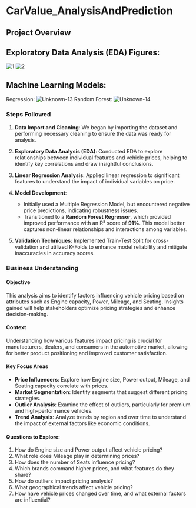 # CarValue_AnalysisAndPrediction

## Project Overview
## Exploratory Data Analysis (EDA) Figures:

![1](https://github.com/user-attachments/assets/eabfeedd-8882-44f5-b47b-f464aa26b8e1)
![2](https://github.com/user-attachments/assets/0b6cb018-8d6f-4710-bb55-964eeb5036ab)
## Machine Learning Models:
Regression:
![Unknown-13](https://github.com/user-attachments/assets/98a15142-41f4-4823-8626-81f6db85c2af)
Random Forest:
![Unknown-14](https://github.com/user-attachments/assets/4f22e5bc-f2c5-4e3c-a250-452521b30683)


### Steps Followed

1. **Data Import and Cleaning**: We began by importing the dataset and performing necessary cleaning to ensure the data was ready for analysis.

2. **Exploratory Data Analysis (EDA)**: Conducted EDA to explore relationships between individual features and vehicle prices, helping to identify key correlations and draw insightful conclusions.

3. **Linear Regression Analysis**: Applied linear regression to significant features to understand the impact of individual variables on price.

4. **Model Development**: 
   - Initially used a Multiple Regression Model, but encountered negative price predictions, indicating robustness issues.
   - Transitioned to a **Random Forest Regressor**, which provided improved performance with an R² score of **91%**. This model better captures non-linear relationships and interactions among variables.

5. **Validation Techniques**: Implemented Train-Test Split for cross-validation and utilized K-Folds to enhance model reliability and mitigate inaccuracies in accuracy scores.

### Business Understanding

#### Objective
This analysis aims to identify factors influencing vehicle pricing based on attributes such as Engine capacity, Power, Mileage, and Seating. Insights gained will help stakeholders optimize pricing strategies and enhance decision-making.

#### Context
Understanding how various features impact pricing is crucial for manufacturers, dealers, and consumers in the automotive market, allowing for better product positioning and improved customer satisfaction.

#### Key Focus Areas
- **Price Influencers**: Explore how Engine size, Power output, Mileage, and Seating capacity correlate with prices.
- **Market Segmentation**: Identify segments that suggest different pricing strategies.
- **Outlier Analysis**: Examine the effect of outliers, particularly for premium and high-performance vehicles.
- **Trend Analysis**: Analyze trends by region and over time to understand the impact of external factors like economic conditions.

#### Questions to Explore:
1. How do Engine size and Power output affect vehicle pricing?
2. What role does Mileage play in determining prices?
3. How does the number of Seats influence pricing?
4. Which brands command higher prices, and what features do they share?
5. How do outliers impact pricing analysis?
6. What geographical trends affect vehicle pricing?
7. How have vehicle prices changed over time, and what external factors are influential?
